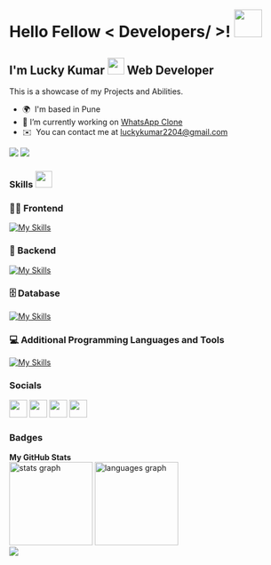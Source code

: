 <h1> Hello Fellow < Developers/ >! <img src = "https://raw.githubusercontent.com/MartinHeinz/MartinHeinz/master/wave.gif" width = 50px> </h1>
<p align='center'>


I'm Lucky Kumar  <img src = "https://media.giphy.com/media/hr9Z9s7a04vh22LHSw/giphy.gif" width = 30px height= 30px> Web Developer
-------------

This is a showcase of my Projects and Abilities.

* 🌍  I'm based in Pune
* 🔭 I’m currently working on [WhatsApp Clone](https://whatsapp-clone-by-lucky.netlify.app/)
* ✉️  You can contact me at [luckykumar2204@gmail.com](mailto:luckykumar2204@gmail.com)

[![](https://visitcount.itsvg.in/api?id=luckykumar22&icon=5&color=1)](https://visitcount.itsvg.in)
<a href="https://www.github.com/luckykumar22" target="_blank" rel="noreferrer"><img
src="https://img.shields.io/github/followers/luckykumar22?logo=github&style=for-the-badge&color=0891b2&labelColor=1c1917" /></a>

### Skills <img src="https://media.giphy.com/media/QssGEmpkyEOhBCb7e1/giphy.gif" width="30px">


<h3 align="left">🏄‍♂️ Frontend</h3>

[![My Skills](https://skillicons.dev/icons?i=html,css,js,react,materialui,vite,redux,bootstrap&theme=light)](https://skillicons.dev)

<h3 align="left">🧰 Backend</h3>

[![My Skills](https://skillicons.dev/icons?i=nodejs,express&theme=light)](https://skillicons.dev)

<h3 align="left">🗄️ Database</h3>

[![My Skills](https://skillicons.dev/icons?i=mongodb,mysql&theme=light)](https://skillicons.dev)

<h3 align="left"> 💻 Additional Programming Languages and Tools</h3>

[![My Skills](https://skillicons.dev/icons?i=java,git,github,linux,netlify,jenkins,postman,vscode&theme=light)](https://skillicons.dev)

### Socials

<p align="left"> <a href="https://www.facebook.com/luck22y" target="_blank" rel="noreferrer"><img src="https://raw.githubusercontent.com/danielcranney/readme-generator/main/public/icons/socials/facebook.svg" width="32" height="32" /></a> <a href="https://www.github.com/luckykumar22" target="_blank" rel="noreferrer"><img src="https://raw.githubusercontent.com/danielcranney/readme-generator/main/public/icons/socials/github.svg" width="32" height="32" /></a> <a href="http://www.instagram.com/luck22y" target="_blank" rel="noreferrer"><img src="https://raw.githubusercontent.com/danielcranney/readme-generator/main/public/icons/socials/instagram.svg" width="32" height="32" /></a> <a href="https://www.linkedin.com/in/luckykumar22" target="_blank" rel="noreferrer"><img src="https://raw.githubusercontent.com/danielcranney/readme-generator/main/public/icons/socials/linkedin.svg" width="32" height="32" /></a></p>

### Badges
<div align="left">  
<b>My GitHub Stats</b>
  </div>
<div align="left">

<img src="https://github-readme-stats.vercel.app/api?username=luckykumar22&hide_title=false&hide_rank=false&show_icons=true&include_all_commits=true&count_private=true&disable_animations=false&theme=dracula&locale=en&hide_border=false" height="150" alt="stats graph"  />
  
  <img src="https://github-readme-stats.vercel.app/api/top-langs?username=luckykumar22&locale=en&hide_title=false&layout=compact&card_width=320&langs_count=5&theme=dracula&hide_border=false" height="150" alt="languages graph"  />

</div>
<a href="http://www.github.com/luckykumar22"><img src="https://github-readme-streak-stats.herokuapp.com/?user=luckykumar22&stroke=ffffff&background=1c1917&ring=0891b2&fire=0891b2&currStreakNum=ffffff&currStreakLabel=0891b2&sideNums=ffffff&sideLabels=ffffff&dates=ffffff&hide_border=true" /></a>



